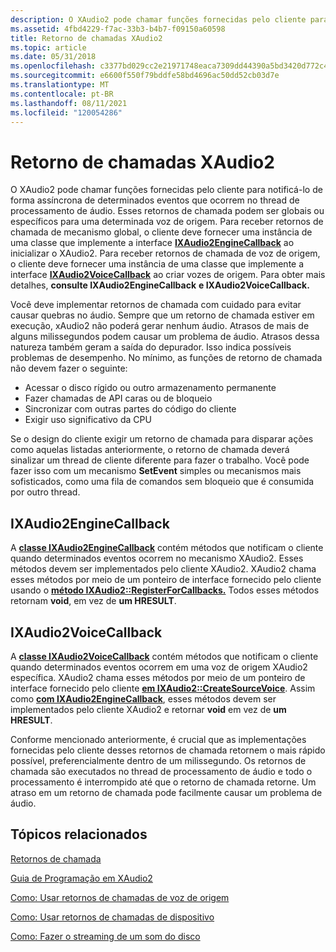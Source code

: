 ```yaml
---
description: O XAudio2 pode chamar funções fornecidas pelo cliente para notificá-lo de forma assíncrona de determinados eventos que ocorrem no thread de processamento de áudio.
ms.assetid: 4fbd4229-f7ac-33b3-b4b7-f09150a60598
title: Retorno de chamadas XAudio2
ms.topic: article
ms.date: 05/31/2018
ms.openlocfilehash: c3377bd029cc2e21971748eaca7309dd44390a5bd3420d772c45264dfdbd075c
ms.sourcegitcommit: e6600f550f79bddfe58bd4696ac50dd52cb03d7e
ms.translationtype: MT
ms.contentlocale: pt-BR
ms.lasthandoff: 08/11/2021
ms.locfileid: "120054286"
---
```

# <a name="xaudio2-callbacks"></a>Retorno de chamadas XAudio2

O XAudio2 pode chamar funções fornecidas pelo cliente para notificá-lo de forma assíncrona de determinados eventos que ocorrem no thread de processamento de áudio. Esses retornos de chamada podem ser globais ou específicos para uma determinada voz de origem. Para receber retornos de chamada de mecanismo global, o cliente deve fornecer uma instância de uma classe que implemente a interface [**IXAudio2EngineCallback**](/windows/desktop/api/xaudio2/nn-xaudio2-ixaudio2enginecallback) ao inicializar o XAudio2. Para receber retornos de chamada de voz de origem, o cliente deve fornecer uma instância de uma classe que implemente a interface [**IXAudio2VoiceCallback**](/windows/desktop/api/xaudio2/nn-xaudio2-ixaudio2voicecallback) ao criar vozes de origem. Para obter mais detalhes, **consulte IXAudio2EngineCallback** **e IXAudio2VoiceCallback.**

Você deve implementar retornos de chamada com cuidado para evitar causar quebras no áudio. Sempre que um retorno de chamada estiver em execução, xAudio2 não poderá gerar nenhum áudio. Atrasos de mais de alguns milissegundos podem causar um problema de áudio. Atrasos dessa natureza também geram a saída do depurador. Isso indica possíveis problemas de desempenho. No mínimo, as funções de retorno de chamada não devem fazer o seguinte:

-   Acessar o disco rígido ou outro armazenamento permanente
-   Fazer chamadas de API caras ou de bloqueio
-   Sincronizar com outras partes do código do cliente
-   Exigir uso significativo da CPU

Se o design do cliente exigir um retorno de chamada para disparar ações como aquelas listadas anteriormente, o retorno de chamada deverá sinalizar um thread de cliente diferente para fazer o trabalho. Você pode fazer isso com um mecanismo **SetEvent** simples ou mecanismos mais sofisticados, como uma fila de comandos sem bloqueio que é consumida por outro thread.

## <a name="ixaudio2enginecallback"></a>IXAudio2EngineCallback

A [**classe IXAudio2EngineCallback**](/windows/desktop/api/xaudio2/nn-xaudio2-ixaudio2enginecallback) contém métodos que notificam o cliente quando determinados eventos ocorrem no mecanismo XAudio2. Esses métodos devem ser implementados pelo cliente XAudio2. XAudio2 chama esses métodos por meio de um ponteiro de interface fornecido pelo cliente usando o [**método IXAudio2::RegisterForCallbacks.**](/windows/win32/api/xaudio2/nf-xaudio2-ixaudio2-registerforcallbacks) Todos esses métodos retornam **void**, em vez de **um HRESULT**.

## <a name="ixaudio2voicecallback"></a>IXAudio2VoiceCallback

A [**classe IXAudio2VoiceCallback**](/windows/desktop/api/xaudio2/nn-xaudio2-ixaudio2voicecallback) contém métodos que notificam o cliente quando determinados eventos ocorrem em uma voz de origem XAudio2 específica. XAudio2 chama esses métodos por meio de um ponteiro de interface fornecido pelo cliente [**em IXAudio2::CreateSourceVoice**](/windows/win32/api/xaudio2/nf-xaudio2-ixaudio2-createsourcevoice). Assim como [**com IXAudio2EngineCallback**](/windows/desktop/api/xaudio2/nn-xaudio2-ixaudio2enginecallback), esses métodos devem ser implementados pelo cliente XAudio2 e retornar **void** em vez de **um HRESULT**.

Conforme mencionado anteriormente, é crucial que as implementações fornecidas pelo cliente desses retornos de chamada retornem o mais rápido possível, preferencialmente dentro de um milissegundo. Os retornos de chamada são executados no thread de processamento de áudio e todo o processamento é interrompido até que o retorno de chamada retorne. Um atraso em um retorno de chamada pode facilmente causar um problema de áudio.

## <a name="related-topics"></a>Tópicos relacionados

<dl> <dt>

[Retornos de chamada](callbacks.md)
</dt> <dt>

[Guia de Programação em XAudio2](programming-guide.md)
</dt> <dt>

[Como: Usar retornos de chamadas de voz de origem](how-to--use-source-voice-callbacks.md)
</dt> <dt>

[Como: Usar retornos de chamadas de dispositivo](how-to--use-engine-callbacks.md)
</dt> <dt>

[Como: Fazer o streaming de um som do disco](how-to--stream-a-sound-from-disk.md)
</dt> </dl>

 

 
